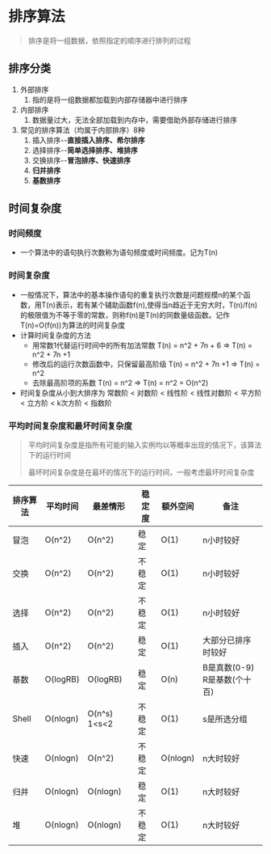# 排序算法
> 排序是将一组数据，依照指定的顺序进行排列的过程
## 排序分类
1. 外部排序
    1. 指的是将一组数据都加载到内部存储器中进行排序
2. 内部排序
    1. 数据量过大，无法全部加载到内存中，需要借助外部存储进行排序
3. 常见的排序算法（均属于内部排序）8种
    1. 插入排序--**直接插入排序、希尔排序**
    2. 选择排序--**简单选择排序、堆排序**
    3. 交换排序--**冒泡排序、快速排序**
    4. **归并排序**
    5. **基数排序**

## 时间复杂度
### 时间频度
- 一个算法中的语句执行次数称为语句频度或时间频度。记为T(n)
### 时间复杂度
- 一般情况下，算法中的基本操作语句的重复执行次数是问题规模n的某个函数，用T(n)表示，若有某个辅助函数f(n),使得当n趋近于无穷大时，T(n)/f(n)的极限值为不等于零的常数，则称f(n)是T(n)的同数量级函数。记作T(n)=O(f(n))为算法的时间复杂度
- 计算时间复杂度的方法
  - 用常数1代替运行时间中的所有加法常数 T(n) = n^2 + 7n + 6  => T(n) = n^2 + 7n +1
  - 修改后的运行次数函数中，只保留最高阶级 T(n) = n^2 + 7n +1 => T(n) = n^2
  - 去除最高阶项的系数 T(n) = n^2 => T(n) = n^2 = O(n^2)
- 时间复杂度从小到大排序为 常数阶 < 对数阶 < 线性阶 < 线性对数阶 < 平方阶 < 立方阶 < k次方阶 < 指数阶
### 平均时间复杂度和最坏时间复杂度
> 平均时间复杂度是指所有可能的输入实例均以等概率出现的情况下，该算法下的运行时间
> 
> 最坏时间复杂度是在最坏的情况下的运行时间，一般考虑最坏时间复杂度

| 排序算法 | 平均时间 | 最差情形     | 稳定度 | 额外空间 | 备注                         |
| -------- | -------- | ------------ | ------ | -------- | ---------------------------- |
| 冒泡     | O(n^2)   | O(n^2)       | 稳定   | O(1)     | n小时较好                    |
| 交换     | O(n^2)   | O(n^2)       | 不稳定 | O(1)     | n小时较好                    |
| 选择     | O(n^2)   | O(n^2)       | 不稳定 | O(1)     | n小时较好                    |
| 插入     | O(n^2)   | O(n^2)       | 稳定   | O(1)     | 大部分已排序时较好           |
| 基数     | O(logRB) | O(logRB)     | 稳定   | O(n)     | B是真数(0-9) R是基数(个十百) |
| Shell    | O(nlogn) | O(n^s) 1<s<2 | 不稳定 | O(1)     | s是所选分组                  |
| 快速     | O(nlogn) | O(n^2)       | 不稳定 | O(nlogn) | n大时较好                    |
| 归并     | O(nlogn) | O(nlogn)     | 稳定   | O(1)     | n大时较好                    |
| 堆       | O(nlogn) | O(nlogn)     | 不稳定 | O(1)     | n大时较好                    |


